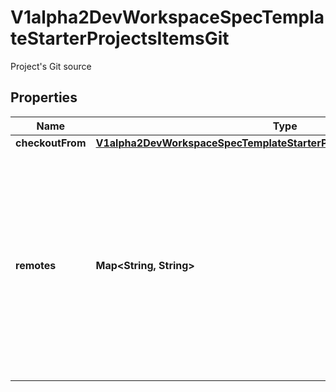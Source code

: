 

# V1alpha2DevWorkspaceSpecTemplateStarterProjectsItemsGit

Project's Git source
## Properties

Name | Type | Description | Notes
------------ | ------------- | ------------- | -------------
**checkoutFrom** | [**V1alpha2DevWorkspaceSpecTemplateStarterProjectsItemsGitCheckoutFrom**](V1alpha2DevWorkspaceSpecTemplateStarterProjectsItemsGitCheckoutFrom.md) |  |  [optional]
**remotes** | **Map&lt;String, String&gt;** | The remotes map which should be initialized in the git project. Projects must have at least one remote configured while StarterProjects &amp; Image Component&#39;s Git source can only have at most one remote configured. | 



